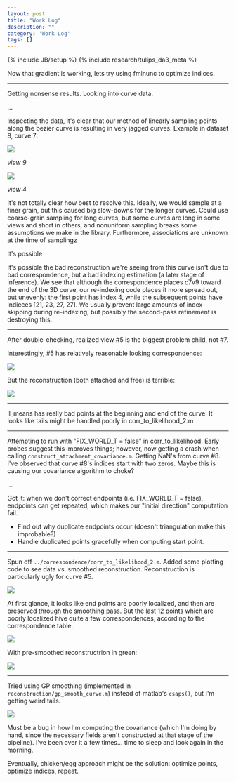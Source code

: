 ```yaml
---
layout: post
title: "Work Log"
description: ""
category: 'Work Log'
tags: []
---
```

{% include JB/setup %}
{% include research/tulips_da3_meta %}


Now that gradient is working, lets try using fminunc to optimize indices.

---

Getting nonsense results.  Looking into curve data.

...

Inspecting the data, it's clear that our method of linearly sampling points along the bezier curve is resulting in very jagged curves.  Example in dataset 8, curve 7:

![]({{site.baseurl}}/img/2013-11-18-dataset8_curve7_view9.png)

*view 9*



![]({{site.baseurl}}/img/2013-11-18-dataset8_curve7_view4.png)

*view 4*

It's not totally clear how best to resolve this.  Ideally, we would sample at a finer grain, but this caused big slow-downs for the longer curves.  Could use coarse-grain sampling for long curves, but some curves are long in some views and short in others, and nonuniform sampling breaks some assumptions we make in the library.  Furthermore, associations are unknown at the time of samplingz

It's possible 

It's possible the bad reconstruction we're seeing from this curve isn't due to bad correspondence, but a bad indexing estimation (a later stage of inference).  We see that although the correspondence places c7v9 toward the end of the 3D curve, our re-indexing code places it more spread out, but unevenly: the first point has index 4, while the subsequent points have indieces [21, 23, 27, 27].  We usually prevent large amounts of index-skipping during re-indexing, but possibly the second-pass refinement is destroying this.

--------------

After double-checking, realized view #5 is the biggest problem child, not #7.

Interestingly, #5 has relatively reasonable looking correspondence:

![]({{site.baseurl}}/img/2013-11-18-curve7_corrs.png)

But the reconstruction (both attached and free) is terrible:
    
![]({{site.baseurl}}/img/2013-11-18-curve7_reconstr.png)

---


ll_means has really bad points at the beginning and end of the curve.  It looks like tails might be handled poorly in corr_to_likelihood_2.m

---

Attempting to run with "FIX_WORLD_T = false" in corr_to_likelihood.  Early probes suggest this improves things; however, now getting a crash when calling `construct_attachment_covariance.m`.  Getting NaN's from curve #8.  I've observed that curve #8's indices start with two zeros.  Maybe this is causing our covariance algorithm to choke?

...

Got it: when we don't correct endpoints (i.e. FIX_WORLD_T = false), endpoints can get repeated, which makes our "initial direction" computation fail.

* Find out why duplicate endpoints occur (doesn't triangulation make this improbable?)
* Handle duplicated points gracefully when computing start point.

---

Spun off `../correspondence/corr_to_likelihood_2.m`.  Added some plotting code to see data vs. smoothed reconstruction.  Reconstruction is particularly ugly for curve #5.

![]({{site.baseurl}}/img/2013-11-18-curve5_reconstr_rough.png)

At first glance, it looks like end points are poorly localized, and then are preserved through the smoothing pass.   But the last 12 points which are poorly localized hive quite a few correspondences, according to the correspondence table.

![]({{site.baseurl}}/img/2013-11-18-curve5_reconstr_rough.png)

With pre-smoothed reconstructrion in green:
    
![]({{site.baseurl}}/img/2013-11-18-reconstr_w_data.png)

---

Tried using GP smoothing (implemented in `reconstruction/gp_smooth_curve.m`) instead of matlab's `csaps()`, but I'm getting weird tails.

![]({{site.baseurl}}/img/2013-11-19-gp_reconstr.png)

Must be a bug in how I'm computing the covariance (which I'm doing by hand, since the necessary fields aren't constructed at that stage of the pipeline).  I've been over it a few times... time to sleep and look again in the morning.

Eventually, chicken/egg approach might be the solution: optimize points, optimize indices, repeat.
